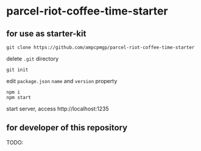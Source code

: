 # parcel-riot-coffee-time-starter


## for use as starter-kit

```
git clone https://github.com/ampcpmgp/parcel-riot-coffee-time-starter
```
delete `.git` directory
```
git init
```

edit `package.json` `name` and `version` property

```
npm i
npm start
```
start server, access http://localhost:1235



## for developer of this repository

TODO:
